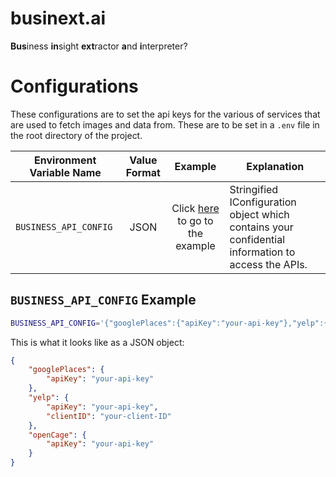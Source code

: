 # businext.ai

**Bus**iness **in**sight **ext**ractor **a**nd **i**nterpreter?

# Configurations

These configurations are to set the api keys for the various of services that are used to fetch images and data from. These are to be set in a `.env` file in the root directory of the project.

| Environment Variable Name | Value Format |                                 Example                                  | Explanation                                                                                        |
| ------------------------- | :----------: | :----------------------------------------------------------------------: | -------------------------------------------------------------------------------------------------- |
| `BUSINESS_API_CONFIG`     |     JSON     | Click [here](README.md#business_api_config-example) to go to the example | Stringified IConfiguration object which contains your confidential information to access the APIs. |

## `BUSINESS_API_CONFIG` Example

```bash
BUSINESS_API_CONFIG='{"googlePlaces":{"apiKey":"your-api-key"},"yelp":{"apiKey":"your-api-key","clientID":"your-client-ID"},"openCage":{"apiKey":"your-api-key"}}'
```

This is what it looks like as a JSON object:

```json
{
	"googlePlaces": {
		"apiKey": "your-api-key"
	},
	"yelp": {
		"apiKey": "your-api-key",
		"clientID": "your-client-ID"
	},
	"openCage": {
		"apiKey": "your-api-key"
	}
}
```
